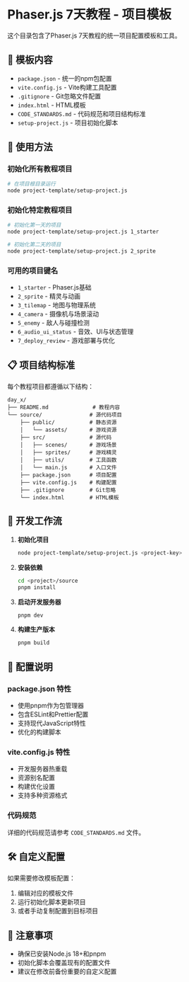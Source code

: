 # Phaser.js 7天教程 - 项目模板

这个目录包含了Phaser.js 7天教程的统一项目配置模板和工具。

## 📁 模板内容

- `package.json` - 统一的npm包配置
- `vite.config.js` - Vite构建工具配置
- `.gitignore` - Git忽略文件配置
- `index.html` - HTML模板
- `CODE_STANDARDS.md` - 代码规范和项目结构标准
- `setup-project.js` - 项目初始化脚本

## 🚀 使用方法

### 初始化所有教程项目

```bash
# 在项目根目录运行
node project-template/setup-project.js
```

### 初始化特定教程项目

```bash
# 初始化第一天的项目
node project-template/setup-project.js 1_starter

# 初始化第二天的项目
node project-template/setup-project.js 2_sprite
```

### 可用的项目键名

- `1_starter` - Phaser.js基础
- `2_sprite` - 精灵与动画
- `3_tilemap` - 地图与物理系统
- `4_camera` - 摄像机与场景滚动
- `5_enemy` - 敌人与碰撞检测
- `6_audio_ui_status` - 音效、UI与状态管理
- `7_deploy_review` - 游戏部署与优化

## 📋 项目结构标准

每个教程项目都遵循以下结构：

```
day_x/
├── README.md              # 教程内容
└── source/               # 源代码项目
    ├── public/           # 静态资源
    │   └── assets/       # 游戏资源
    ├── src/              # 源代码
    │   ├── scenes/       # 游戏场景
    │   ├── sprites/      # 游戏精灵
    │   ├── utils/        # 工具函数
    │   └── main.js       # 入口文件
    ├── package.json      # 项目配置
    ├── vite.config.js    # 构建配置
    ├── .gitignore        # Git忽略
    └── index.html        # HTML模板
```

## 🔧 开发工作流

1. **初始化项目**
   ```bash
   node project-template/setup-project.js <project-key>
   ```

2. **安装依赖**
   ```bash
   cd <project>/source
   pnpm install
   ```

3. **启动开发服务器**
   ```bash
   pnpm dev
   ```

4. **构建生产版本**
   ```bash
   pnpm build
   ```

## 📖 配置说明

### package.json 特性
- 使用pnpm作为包管理器
- 包含ESLint和Prettier配置
- 支持现代JavaScript特性
- 优化的构建脚本

### vite.config.js 特性
- 开发服务器热重载
- 资源别名配置
- 构建优化设置
- 支持多种资源格式

### 代码规范
详细的代码规范请参考 `CODE_STANDARDS.md` 文件。

## 🛠️ 自定义配置

如果需要修改模板配置：

1. 编辑对应的模板文件
2. 运行初始化脚本更新项目
3. 或者手动复制配置到目标项目

## 📝 注意事项

- 确保已安装Node.js 18+和pnpm
- 初始化脚本会覆盖现有的配置文件
- 建议在修改前备份重要的自定义配置